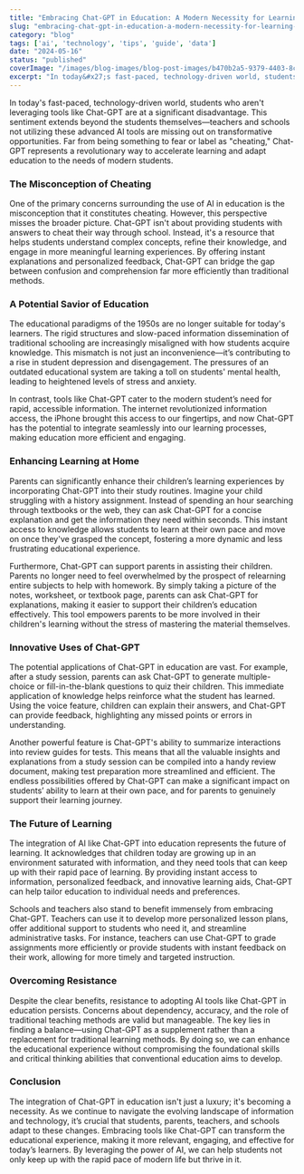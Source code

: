 ```yaml
---
title: "Embracing Chat-GPT in Education: A Modern Necessity for Learning and Mental Health"
slug: "embracing-chat-gpt-in-education-a-modern-necessity-for-learning-and-mental-health"
category: "blog"
tags: ['ai', 'technology', 'tips', 'guide', 'data']
date: "2024-05-16"
status: "published"
coverImage: "/images/blog-images/blog-post-images/b470b2a5-9379-4403-8c3b-4a3ec47eadde_1.png"
excerpt: "In today&#x27;s fast-paced, technology-driven world, students who aren&#x27;t leveraging tools like Chat-GPT are at a significant disadvantage. This sentiment extends beyond the students themselves—teachers ..."
---
```


In today's fast-paced, technology-driven world, students who aren't leveraging tools like Chat-GPT are at a significant disadvantage. This sentiment extends beyond the students themselves—teachers and schools not utilizing these advanced AI tools are missing out on transformative opportunities. Far from being something to fear or label as "cheating," Chat-GPT represents a revolutionary way to accelerate learning and adapt education to the needs of modern students.

### **The Misconception of Cheating**

One of the primary concerns surrounding the use of AI in education is the misconception that it constitutes cheating. However, this perspective misses the broader picture. Chat-GPT isn't about providing students with answers to cheat their way through school. Instead, it's a resource that helps students understand complex concepts, refine their knowledge, and engage in more meaningful learning experiences. By offering instant explanations and personalized feedback, Chat-GPT can bridge the gap between confusion and comprehension far more efficiently than traditional methods.

### **A Potential Savior of Education**

The educational paradigms of the 1950s are no longer suitable for today's learners. The rigid structures and slow-paced information dissemination of traditional schooling are increasingly misaligned with how students acquire knowledge. This mismatch is not just an inconvenience—it’s contributing to a rise in student depression and disengagement. The pressures of an outdated educational system are taking a toll on students' mental health, leading to heightened levels of stress and anxiety.

In contrast, tools like Chat-GPT cater to the modern student’s need for rapid, accessible information. The internet revolutionized information access, the iPhone brought this access to our fingertips, and now Chat-GPT has the potential to integrate seamlessly into our learning processes, making education more efficient and engaging.

### **Enhancing Learning at Home**

Parents can significantly enhance their children’s learning experiences by incorporating Chat-GPT into their study routines. Imagine your child struggling with a history assignment. Instead of spending an hour searching through textbooks or the web, they can ask Chat-GPT for a concise explanation and get the information they need within seconds. This instant access to knowledge allows students to learn at their own pace and move on once they've grasped the concept, fostering a more dynamic and less frustrating educational experience.

Furthermore, Chat-GPT can support parents in assisting their children. Parents no longer need to feel overwhelmed by the prospect of relearning entire subjects to help with homework. By simply taking a picture of the notes, worksheet, or textbook page, parents can ask Chat-GPT for explanations, making it easier to support their children’s education effectively. This tool empowers parents to be more involved in their children's learning without the stress of mastering the material themselves.

### **Innovative Uses of Chat-GPT**

The potential applications of Chat-GPT in education are vast. For example, after a study session, parents can ask Chat-GPT to generate multiple-choice or fill-in-the-blank questions to quiz their children. This immediate application of knowledge helps reinforce what the student has learned. Using the voice feature, children can explain their answers, and Chat-GPT can provide feedback, highlighting any missed points or errors in understanding.

Another powerful feature is Chat-GPT's ability to summarize interactions into review guides for tests. This means that all the valuable insights and explanations from a study session can be compiled into a handy review document, making test preparation more streamlined and efficient. The endless possibilities offered by Chat-GPT can make a significant impact on students’ ability to learn at their own pace, and for parents to genuinely support their learning journey.

### **The Future of Learning**

The integration of AI like Chat-GPT into education represents the future of learning. It acknowledges that children today are growing up in an environment saturated with information, and they need tools that can keep up with their rapid pace of learning. By providing instant access to information, personalized feedback, and innovative learning aids, Chat-GPT can help tailor education to individual needs and preferences.

Schools and teachers also stand to benefit immensely from embracing Chat-GPT. Teachers can use it to develop more personalized lesson plans, offer additional support to students who need it, and streamline administrative tasks. For instance, teachers can use Chat-GPT to grade assignments more efficiently or provide students with instant feedback on their work, allowing for more timely and targeted instruction.

### **Overcoming Resistance**

Despite the clear benefits, resistance to adopting AI tools like Chat-GPT in education persists. Concerns about dependency, accuracy, and the role of traditional teaching methods are valid but manageable. The key lies in finding a balance—using Chat-GPT as a supplement rather than a replacement for traditional learning methods. By doing so, we can enhance the educational experience without compromising the foundational skills and critical thinking abilities that conventional education aims to develop.

### **Conclusion**

The integration of Chat-GPT in education isn't just a luxury; it's becoming a necessity. As we continue to navigate the evolving landscape of information and technology, it’s crucial that students, parents, teachers, and schools adapt to these changes. Embracing tools like Chat-GPT can transform the educational experience, making it more relevant, engaging, and effective for today’s learners. By leveraging the power of AI, we can help students not only keep up with the rapid pace of modern life but thrive in it.

